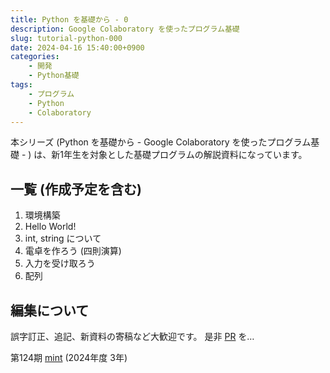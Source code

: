 ```yaml
---
title: Python を基礎から - 0
description: Google Colaboratory を使ったプログラム基礎
slug: tutorial-python-000
date: 2024-04-16 15:40:00+0900
categories:
    - 開発
    - Python基礎
tags:
    - プログラム
    - Python
    - Colaboratory
---
```


本シリーズ (Python を基礎から - Google Colaboratory を使ったプログラム基礎 - ) は、新1年生を対象とした基礎プログラムの解説資料になっています。

## 一覧 (作成予定を含む)
1. 環境構築
1. Hello World!
1. int, string について
1. 電卓を作ろう (四則演算)
1. 入力を受け取ろう
1. 配列

## 編集について
誤字訂正、追記、新資料の寄稿など大歓迎です。
是非 [PR](https://github.com/takasaki-physics/takasaki-physics.github.io/pulls) を…

第124期 [mint](https://github.com/mint73) (2024年度 3年)
